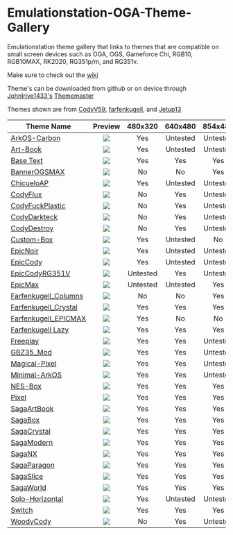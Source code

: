# Emulationstation-OGA-Theme-Gallery
Emulationstation theme gallery that links to themes that are compatible on small screen devices such as OGA, OGS, Gameforce Chi, RGB10, RGB10MAX, RK2020, RG351p/m, and RG351v.

Make sure to check out the [wiki](https://github.com/Jetup13/Emulationstation-OGA-Theme-Gallery/wiki/FAQ)

Theme's can be downloaded from github or on device through [JohnIrive1433's](https://github.com/JohnIrvine1433) [Thememaster](https://github.com/JohnIrvine1433/ThemeMaster)

Themes shown are from [CodyV59](https://github.com/CodyV59), [farfenkugell](https://github.com/farfenkugell), and [Jetup13](https://github.com/Jetup13)

| Theme Name     | Preview       |480x320|640x480|854x480|
| ---------------|:-------------:|:------:|:------:|:------:|
| [ArkOS-Carbon](https://github.com/Jetup13/es-theme-arkos-carbon)               | ![](https://i.imgur.com/dpVgzBv.png)|Yes|Untested|Untested|
| [Art-Book](https://github.com/Jetup13/es-theme-art-book-3-2)                   | ![](https://i.imgur.com/TgVXVYd.png)|Yes|Untested|Untested|
| [Base Text](https://github.com/Jetup13/es-theme-base-text)                     | ![](https://i.imgur.com/qFeyzXW.png)|Yes|Yes|Yes|
| [BannerOGSMAX](https://github.com/Jetup13/es-theme-banner-ogsmax)              | ![](https://i.imgur.com/65JUQgw.png)|No |No |Yes|
| [ChicueloAP](https://github.com/Jetup13/es-theme-ChicueloAP)                   | ![](https://i.imgur.com/TAuhryJ.png)|Yes|Untested|Untested|
| [CodyFlux](https://github.com/CodyV59/es-theme-CODY-FLUX)                      | ![](https://i.imgur.com/zYng4m9.png)|No |Yes|Untested|
| [CodyFuckPlastic](https://github.com/CodyV59/es-theme-CODY-FUCKYPLASTICS)      | ![](https://i.imgur.com/QE6eBZL.png)|No |Yes|Untested|
| [CodyDarkteck](https://github.com/CodyV59/es-theme-CODY-DARKTECK)              | ![](https://i.imgur.com/7GfwmzM.png)|No |Yes|Untested|
| [CodyDestroy](https://github.com/CodyV59/es-theme-CODY-DESTROY-THE-RG351V)     | ![](https://i.imgur.com/IeRpw0N.png)|No |Yes|Untested|
| [Custom-Box](https://github.com/Jetup13/es-theme-custom-box)                   | ![](https://i.imgur.com/gjqAFul.png)|Yes|Untested|No|
| [EpicNoir](https://github.com/Jetup13/es-theme-epicnoir)                       | ![](https://i.imgur.com/KzQBtYu.png)|Yes|Untested|Untested|
| [EpicCody](https://github.com/CodyV59/es-theme-epic-cody-RG351P-M)             | ![](https://i.imgur.com/Xa034oj.png)|Yes|Untested|Untested|
| [EpicCodyRG351V](https://github.com/CodyV59/es-theme-epic-cody-RG351V)         | ![](https://i.imgur.com/MNgX49P.png)|Untested|Yes|Untested|
| [EpicMax](https://github.com/CodyV59/es-theme-EPICMAX-CODY-RGB10MAX)           | ![](https://i.imgur.com/MqsPLDe.png)|Untested|Untested|Yes|
| [Farfenkugell_Columns](https://github.com/farfenkugell/es-theme-farfenkugell-columns)   | ![](https://i.imgur.com/PjYmUgM.png)|No|No|Yes|
| [Farfenkugell_Crystal](https://github.com/farfenkugell/es-theme-farfenkugell_crystal)   | ![](https://i.imgur.com/68qQxuK.png)|Yes|Yes|Yes|
| [Farfenkugell_EPICMAX](https://github.com/farfenkugell/es-theme-farfenkugell_EPICMAX)   | ![](https://i.imgur.com/4yYoavt.png)|Yes|No|No|
| [Farfenkugell Lazy](https://github.com/farfenkugell/es-theme-farfenkugell_lazy) | ![](https://i.imgur.com/4qqYx4Q.png)|Yes|Yes|Yes|
| [Freeplay](https://github.com/Jetup13/es-theme-freeplay)                       | ![](https://i.imgur.com/GSDBVcI.png)|Yes|Yes|Untested|
| [GBZ35_Mod](https://github.com/Jetup13/es-theme-gbz35_mod)                     | ![](https://i.imgur.com/wz67D79.png)|Yes|Yes|Untested|
| [Magical-Pixel](https://github.com/Jetup13/es-theme-magical-pixel)             | ![](https://i.imgur.com/Dwcb1I3.png)|Yes|Yes|Untested|
| [Minimal-ArkOS](https://github.com/Jetup13/es-theme-minimal-arkos)             | ![](https://i.imgur.com/H7FaDsl.png)|Yes|Yes|Untested|
| [NES-Box](https://github.com/Jetup13/es-theme-nes-box)                         | ![](https://i.imgur.com/U9xnQ6V.png)|Yes|Yes|Yes|
| [Pixel](https://github.com/Jetup13/es-theme-pixel)                             | ![](https://i.imgur.com/GWTZURK.png)|Yes|Yes|Yes|
| [SagaArtBook](https://github.com/Jetup13/es-theme-sagaartbook)                 | ![](https://i.imgur.com/Vnvn2I4.png)|Yes|Yes|Yes|
| [SagaBox](https://github.com/Jetup13/es-theme-sagabox)                         | ![](https://i.imgur.com/byulo76.png)|Yes|Yes|Yes|
| [SagaCrystal](https://github.com/Jetup13/es-theme-sagacrystal)                 | ![](https://i.imgur.com/aWazxRh.png)|Yes|Yes|Yes|
| [SagaModern](https://github.com/Jetup13/es-theme-sagamodern)                   | ![](https://i.imgur.com/InMbvCo.png)|Yes|Yes|Yes|
| [SagaNX](https://github.com/Jetup13/es-theme-saganx)                           | ![](https://i.imgur.com/fDw8gzi.png)|Yes|Yes|Yes|
| [SagaParagon](https://github.com/Jetup13/es-theme-sagaparagon)                 | ![](https://i.imgur.com/NjvbOUG.png)|Yes|Yes|Yes|
| [SagaSlice](https://github.com/Jetup13/es-theme-sagaslice)                     | ![](https://i.imgur.com/X87P87V.png)|Yes|Yes|Yes|
| [SagaWorld](https://github.com/Jetup13/es-theme-sagaworld)                     | ![](https://i.imgur.com/LXBuAL0.png)|Yes|Yes|Yes|
| [Solo-Horizontal](https://github.com/Jetup13/es-theme-solo-horizontal-arkos-ed)| ![](https://i.imgur.com/e6kvjab.png)|Yes|Untested|Untested|
| [Switch](https://github.com/Jetup13/es-theme-switch)                           | ![](https://i.imgur.com/YotwiRx.png)|Yes|Yes|Yes|
| [WoodyCody](https://github.com/CodyV59/es-theme-WOODY-CODY-RG351V)             | ![](https://i.imgur.com/bmtOQSQ.png)|No |Yes|Untested|
